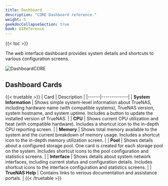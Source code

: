 ```yaml
---
title: Dashboard
description: "CORE Dashboard reference."
weight: 5
geekdocCollapseSection: true
book: UIReference
---
```


{{< toc >}}

The web interface dashboard provides system details and shortcuts to various configuration screens.

![DashboardCORE](/images/CORE/Dashboard/DashboardCORE.png "TrueNAS CORE Dashboard")

## Dashboard Cards

{{< truetable >}}
| Card | Description |
|------|-------------|
| **System Information** | Shows simple system-level information about TrueNAS, including hardware name (with compatible systems), TrueNAS version, system hostname, and system uptime. Includes a button to update the installed version of TrueNAS. |
| **CPU** | Shows current CPU utilization and heat (with compatible hardware). Includes a shortcut icon to the in-depth CPU reporting screen. |
| **Memory** | Shows total memory available to the system and the current breakdown of memory usage. Includes a shortcut icon to the in-depth memory utilization screen. |
| **Pool** | Shows details about a configured storage pool. One card is created for each storage pool on the system. Includes shortcut icons to the pool configuration and statistics screens. |
| **Interface** | Shows details about system network interfaces, including current status and configuration details. Includes shortcut icons to the interface configuration and statistics screens. |
| **TrueNAS Help** | Contains links to verious documentation and assistance portals. |
{{< /truetable >}}
